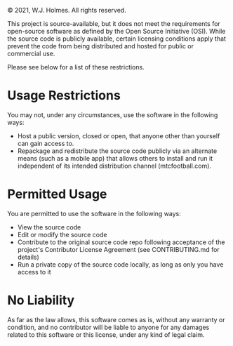 &copy; 2021, W.J. Holmes. All rights reserved.

This project is source-available, but it does not meet the requirements for open-source software as defined by the Open Source Initiative (OSI). While the source code is publicly available, certain licensing conditions apply that prevent the code from being distributed and hosted for public or commercial use.

Please see below for a list of these restrictions.

# Usage Restrictions

You may not, under any circumstances, use the software in the following ways:
- Host a public version, closed or open, that anyone other than yourself can gain access to.
- Repackage and redistribute the source code publicly via an alternate means (such as a mobile app) that allows others to install and run it independent of its intended distribution channel (mtcfootball.com).

# Permitted Usage

You are permitted to use the software in the following ways:
- View the source code
- Edit or modify the source code
- Contribute to the original source code repo following acceptance of the project's Contributor License Agreement (see CONTRIBUTING.md for details)
- Run a private copy of the source code locally, as long as only you have access to it

# No Liability

As far as the law allows, this software comes as is, without any warranty or condition, and no contributor will be liable to anyone for any damages related to this software or this license, under any kind of legal claim.